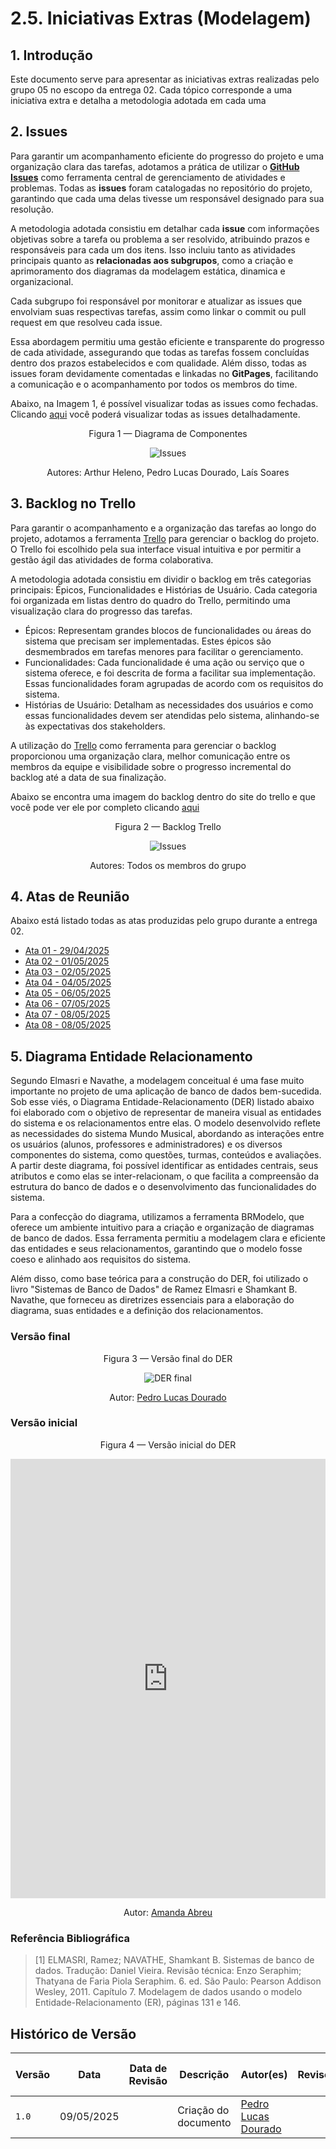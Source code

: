 # 2.5. Iniciativas Extras (Modelagem)

## 1. Introdução
Este documento serve para apresentar as iniciativas extras realizadas pelo grupo 05 no escopo da entrega 02. Cada tópico corresponde a uma iniciativa extra e detalha a metodologia adotada em cada uma

## 2. Issues
Para garantir um acompanhamento eficiente do progresso do projeto e uma organização clara das tarefas, adotamos a prática de utilizar o [**GitHub Issues**](https://github.com/features/issues) como ferramenta central de gerenciamento de atividades e problemas. Todas as **issues** foram catalogadas no repositório do projeto, garantindo que cada uma delas tivesse um responsável designado para sua resolução.

A metodologia adotada consistiu em detalhar cada **issue** com informações objetivas sobre a tarefa ou problema a ser resolvido, atribuindo prazos e responsáveis para cada um dos itens. Isso incluiu tanto as atividades principais quanto as **relacionadas aos subgrupos**, como a criação e aprimoramento dos diagramas da modelagem estática, dinamica e organizacional. 

Cada subgrupo foi responsável por monitorar e atualizar as issues que envolviam suas respectivas tarefas, assim como linkar o commit ou pull request em que resolveu cada issue.

Essa abordagem permitiu uma gestão eficiente e transparente do progresso de cada atividade, assegurando que todas as tarefas fossem concluídas dentro dos prazos estabelecidos e com qualidade. Além disso, todas as issues foram devidamente comentadas e linkadas no **GitPages**, facilitando a comunicação e o acompanhamento por todos os membros do time.

Abaixo, na Imagem 1, é possível visualizar todas as issues como fechadas. Clicando [aqui](https://github.com/UnBArqDsw2025-1-Turma01/2025.1-T01-_G5_MundoMusical_Entrega_02/issues?q=is%3Aissue%20state%3Aclosed) você poderá visualizar todas as issues detalhadamente.

<center>


Figura 1 — Diagrama de Componentes

![Issues](../assets/extras/issues.png)

Autores: Arthur Heleno, Pedro Lucas Dourado, Laís Soares


</center>

## 3. Backlog no Trello
Para garantir o acompanhamento e a organização das tarefas ao longo do projeto, adotamos a ferramenta [Trello](https://trello.com/) para gerenciar o backlog do projeto. O Trello foi escolhido pela sua interface visual intuitiva e por permitir a gestão ágil das atividades de forma colaborativa.

A metodologia adotada consistiu em dividir o backlog em três categorias principais: Épicos, Funcionalidades e Histórias de Usuário. Cada categoria foi organizada em listas dentro do quadro do Trello, permitindo uma visualização clara do progresso das tarefas.

- Épicos: Representam grandes blocos de funcionalidades ou áreas do sistema que precisam ser implementadas. Estes épicos são desmembrados em tarefas menores para facilitar o gerenciamento.
- Funcionalidades: Cada funcionalidade é uma ação ou serviço que o sistema oferece, e foi descrita de forma a facilitar sua implementação. Essas funcionalidades foram agrupadas de acordo com os requisitos do sistema.
- Histórias de Usuário: Detalham as necessidades dos usuários e como essas funcionalidades devem ser atendidas pelo sistema, alinhando-se às expectativas dos stakeholders.

A utilização do [Trello](https://trello.com/) como ferramenta para gerenciar o backlog proporcionou uma organização clara, melhor comunicação entre os membros da equipe e visibilidade sobre o progresso incremental do backlog até a data de sua finalização.

Abaixo se encontra uma imagem do backlog dentro do site do trello e que você pode ver ele por completo clicando [aqui](https://trello.com/b/qaxQKzI8/backlog)

<center>


Figura 2 — Backlog Trello

![Issues](../assets/extras/backlog.png)

Autores: Todos os membros do grupo


</center>

## 4. Atas de Reunião
Abaixo está listado todas as atas produzidas pelo grupo durante a entrega 02.

- [Ata 01 - 29/04/2025 ](Modelagem/Reunioes/ata01.md)
- [Ata 02 - 01/05/2025 ](Modelagem/Reunioes/ata02.md)
- [Ata 03 - 02/05/2025 ](Modelagem/Reunioes/ataClasses.md)
- [Ata 04 - 04/05/2025 ](Modelagem/Reunioes/ataEstados.md)
- [Ata 05 - 06/05/2025 ](Modelagem/Reunioes/ata_backlog1.md)
- [Ata 06 - 07/05/2025 ](Modelagem/Reunioes/ataPacotes.md)
- [Ata 07 - 08/05/2025 ](Modelagem/Reunioes/ataCaso_de_Uso.md)
- [Ata 08 - 08/05/2025 ](Modelagem/Reunioes/ata_backlog2.md)

## 5. Diagrama Entidade Relacionamento
Segundo Elmasri e Navathe, a modelagem conceitual é uma fase muito importante no projeto de uma aplicação de banco de dados bem-sucedida. Sob esse viés, o Diagrama Entidade-Relacionamento (DER) listado abaixo foi elaborado com o objetivo de representar de maneira visual as entidades do sistema e os relacionamentos entre elas. O modelo desenvolvido reflete as necessidades do sistema Mundo Musical, abordando as interações entre os usuários (alunos, professores e administradores) e os diversos componentes do sistema, como questões, turmas, conteúdos e avaliações. A partir deste diagrama, foi possível identificar as entidades centrais, seus atributos e como elas se inter-relacionam, o que facilita a compreensão da estrutura do banco de dados e o desenvolvimento das funcionalidades do sistema.

Para a confecção do diagrama, utilizamos a ferramenta BRModelo, que oferece um ambiente intuitivo para a criação e organização de diagramas de banco de dados. Essa ferramenta permitiu a modelagem clara e eficiente das entidades e seus relacionamentos, garantindo que o modelo fosse coeso e alinhado aos requisitos do sistema.

Além disso, como base teórica para a construção do DER, foi utilizado o livro "Sistemas de Banco de Dados" de Ramez Elmasri e Shamkant B. Navathe, que forneceu as diretrizes essenciais para a elaboração do diagrama, suas entidades e a definição dos relacionamentos.

### Versão final

<center>

Figura 3 — Versão final do DER

![DER final](../assets/extras/der.png)

Autor: [Pedro Lucas Dourado](https://github.com/lucasdray)

</center>

### Versão inicial

<center>

Figura 4 — Versão inicial do DER

<iframe frameborder="0" style="width:100%;height:703px;" src="https://viewer.diagrams.net/?tags=%7B%7D&lightbox=1&highlight=0000ff&edit=_blank&layers=1&nav=1&title=Diagrama_ER.drawio&dark=auto#Uhttps%3A%2F%2Fdrive.google.com%2Fuc%3Fid%3D1HGd9T_CcQtLPse3Unj0OrHdCdQDpz_3f%26export%3Ddownload"></iframe>

Autor: [Amanda Abreu](https://github.com/Amandaaaaabreu)

</center>

### Referência Bibliográfica

> [1] ELMASRI, Ramez; NAVATHE, Shamkant B. Sistemas de banco de dados. Tradução: Daniel Vieira. Revisão técnica: Enzo Seraphim; Thatyana de Faria Piola Seraphim. 6. ed. São Paulo: Pearson Addison Wesley, 2011. Capítulo 7. Modelagem de dados usando o modelo Entidade-Relacionamento (ER), páginas 131 e 146.


## Histórico de Versão

| Versão | Data       | Data de Revisão | Descrição            | Autor(es)                                           | Revisor(es) | Detalhes da revisão |
| ------ | ---------- | --------------- | -------------------- | --------------------------------------------------- | ----------- | ------------------- |
| `1.0`  | 09/05/2025 |                 | Criação do documento | [Pedro Lucas Dourado](https://github.com/lucasdray) |             |                     |
